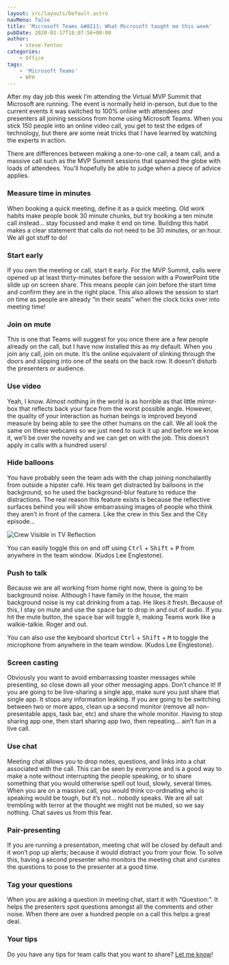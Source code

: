 ```yaml
---
layout: src/layouts/Default.astro
navMenu: false
title: 'Microsoft Teams &#8211; What Microsoft taught me this week'
pubDate: 2020-03-17T18:07:56+00:00
author:
    - steve-fenton
categories:
    - Office
tags:
    - 'Microsoft Teams'
    - WFH
---
```


After my day job this week I’m attending the Virtual MVP Summit that Microsoft are running. The event is normally held in-person, but due to the current events it was switched to 100% online with attendees *and* presenters all joining sessions from home using Microsoft Teams. When you stick 150 people into an online video call, you get to test the edges of technology, but there are some neat tricks that I have learned by watching the experts in action.

There are differences between making a one-to-one call, a team call, and a massive call such as the MVP Summit sessions that spanned the globe with loads of attendees. You’ll hopefully be able to judge when a piece of advice applies.

### Measure time in minutes

When booking a quick meeting, define it as a quick meeting. Old work habits make people book 30 minute chunks, but try booking a ten minute call instead… stay focussed and make it end on time. Building this habit makes a clear statement that calls do not need to be 30 minutes, or an hour. We all got stuff to do!

### Start early

If you own the meeting or call, start it early. For the MVP Summit, calls were opened up at least thirty-minutes before the session with a PowerPoint title slide up on screen share. This means people can join before the start time and confirm they are in the right place. This also allows the session to start on time as people are already “in their seats” when the clock ticks over into meeting time!

### Join on mute

This is one that Teams will suggest for you once there are a few people already on the call, but I have now installed this as my default. When you join any call, join on mute. It’s the online equivalent of slinking through the doors and slipping into one of the seats on the back row. It doesn’t disturb the presenters or audience.

### Use video

Yeah, I know. Almost nothing in the world is as horrible as that little mirror-box that reflects back your face from the worst possible angle. However, the quality of your interaction as human beings is improved beyond measure by being able to see the other humans on the call. We all look the same on these webcams so we just need to suck it up and before we know it, we’ll be over the novelty and we can get on with the job. This doesn’t apply in calls with a hundred users!

### Hide balloons

You have probably seen the team ads with the chap joining nonchalantly from outside a hipster café. His team get distracted by balloons in the background, so he used the background-blur feature to reduce the distractions. The real reason this feature exists is because the reflective surfaces behind you will show embarrassing images of people who think they aren’t in front of the camera. Like the crew in this Sex and the City episode…

![Crew Visible in TV Reflection](/img/2020/03/production-error.png)

You can easily toggle this on and off using <kbd>Ctrl</kbd> + <kbd>Shift</kbd> + <kbd>P</kbd> from anywhere in the team window. (Kudos Lee Englestone).

### Push to talk

Because we are all working from home right now, there is going to be background noise. Although I have family in the house, the main background noise is my cat drinking from a tap. He likes it fresh. Because of this, I stay on mute and use the <kbd>space</kbd> bar to drop in and out of audio. If you hit the mute button, the <kbd>space</kbd> bar will toggle it, making Teams work like a walkie-talkie. Roger and out.

You can also use the keyboard shortcut <kbd>Ctrl</kbd> + <kbd>Shift</kbd> + <kbd>M</kbd> to toggle the microphone from anywhere in the team window. (Kudos Lee Englestone).

### Screen casting

Obviously you want to avoid embarrassing toaster messages while presenting, so close down all your other messaging apps. Don’t chance it! If you are going to be live-sharing a single app, make sure you just share that single app. It stops any information leaking. If you are going to be switching between two or more apps, clean up a second monitor (remove all non-presentable apps, task bar, etc) and share the whole monitor. Having to stop sharing app one, then start sharing app two, then repeating… ain’t fun in a live call.

### Use chat

Meeting chat allows you to drop notes, questions, and links into a chat associated with the call. This can be seen by everyone and is a good way to make a note without interrupting the people speaking, or to share something that you would otherwise spell out loud, slowly, several times. When you are on a massive call, you would think co-ordinating who is speaking would be tough, but it’s not… nobody speaks. We are all sat trembling with terror at the thought we might not be muted, so we say nothing. Chat saves us from this fear.

### Pair-presenting

If you are running a presentation, meeting chat will be closed by default and it won’t pop up alerts; because it would distract you from your flow. To solve this, having a second presenter who monitors the meeting chat and curates the questions to pose to the presenter at a good time.

### Tag your questions

When you are asking a question in meeting chat, start it with “Question:”. It helps the presenters spot questions amongst all the comments and other noise. When there are over a hundred people on a call this helps a great deal.

### Your tips

Do you have any tips for team calls that you want to share? [Let me know](https://www.stevefenton.co.uk/contact/)!